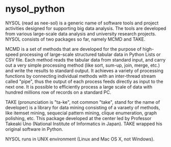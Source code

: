 # nysol_python
NYSOL (read as nee-sol) is a generic name of software tools and project activities designed for supporting big data analysis. The tools are developed from various large-scale data analysis and university research projects. NYSOL consists of two packages so far, namely MCMD and TAKE.

MCMD is a set of methods that are developed for the purpose of high-speed processing of large-scale structured tabular data in Python Lists or CSV file. Each method reads the tabular data from standard input, and carry out a very simple processing method (like sort, sum-up, join, merge, etc.) and write the results to standard output. It achieves a variety of processing functions by connecting individual methods with an inter-thread stream called "pipe", thus the output of each process feeds directly as input to the next one. It is possible to efficiently process a large scale of data with hundred millions row of records on a standard PC.

TAKE (pronunciation is "ta-ke", not common "take", stand for the name of developer) is a library for data mining consisting of a varaety of methods, like itemset mining, sequecial pattern mining, clique enumeration, graph polishing, etc. This package developed at the center led by Professor Takeaki Uno (National Institute of Informatics in Japan). TAKE wrapped his original software in Python.

NYSOL runs in UNIX environment (Linux and Mac OS X, not Windows).
